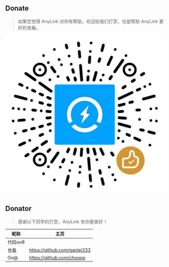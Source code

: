 ## Donate

> 如果您觉得 AnyLink 对你有帮助，欢迎给我们打赏，也是帮助 AnyLink 更好的发展。

<p>
    <img src="screenshot/wxpay2.png" width="500" />
</p>

## Donator

> 感谢以下同学的打赏，AnyLink 有你更美好！

| 昵称     | 主页                         |
| -------- | ---------------------------- |
| 代码oo8 |                              |
| 甘磊     | https://github.com/ganlei333 |
| Oo@     | https://github.com/chooop    |
